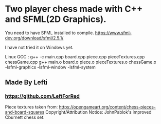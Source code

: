 # **Two player chess made with C++ and SFML(2D Graphics).**


You need to have SFML installed to compile.
https://www.sfml-dev.org/download/sfml/2.5.1/

I have not tried it on Windows yet.

Linux GCC :
    g++ -c main.cpp board.cpp piece.cpp pieceTextures.cpp chessGame.cpp
    g++ main.o board.o piece.o pieceTextures.o chessGame.o -lsfml-graphics -lsfml-window -lsfml-system



## **Made By Lefti**
###        **https://github.com/LeftForRed**


Piece textures taken from: 
    https://opengameart.org/content/chess-pieces-and-board-squares
    Copyright/Attribution Notice: 
    JohnPablok's improved Cburnett chess set.

